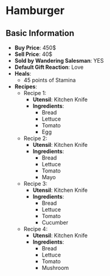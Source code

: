 # Hamburger

## Basic Information

- **Buy Price**: 450$
- **Sell Price**: 40$
- **Sold by Wandering Salesman**: YES
- **Default Gift Reaction**: Love
- **Heals**:
  - 45 points of Stamina
- **Recipes**:
  - Recipe 1:
    - **Utensil**: Kitchen Knife
    - **Ingredients**:
      - Bread
      - Lettuce
      - Tomato
      - Egg
  - Recipe 2:
    - **Utensil**: Kitchen Knife
    - **Ingredients**:
      - Bread
      - Lettuce
      - Tomato
      - Mayo
  - Recipe 3:
    - **Utensil**: Kitchen Knife
    - **Ingredients**:
      - Bread
      - Lettuce
      - Tomato
      - Cucumber
  - Recipe 4:
    - **Utensil**: Kitchen Knife
    - **Ingredients**:
      - Bread
      - Lettuce
      - Tomato
      - Mushroom